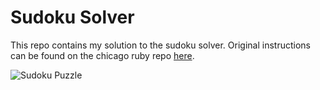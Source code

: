 # Sudoku Solver

This repo contains my solution to the sudoku solver. Original instructions can be found on the chicago ruby repo [here](https://github.com/chicagoruby/hack-night-sudoku-solver).

![Sudoku Puzzle](https://upload.wikimedia.org/wikipedia/commons/thumb/e/e0/Sudoku_Puzzle_by_L2G-20050714_standardized_layout.svg/500px-Sudoku_Puzzle_by_L2G-20050714_standardized_layout.svg.png)
